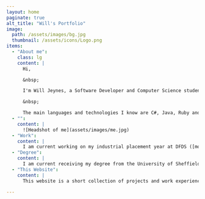 ```yaml
---
layout: home
paginate: true
alt_title: "Will's Portfolio"
image: 
  path: /assets/images/bg.jpg
  thumbnail: /assets/icons/Logo.png
items:
  - "About me":
    class: lg
    content: |
      Hi,

      &nbsp;

      I'm Will Jeynes, a Software Developer and Computer Science student originally from Grimsby, Lincolnshire. 

      &nbsp;

      The main languages and technologies I know are C#, Java, Ruby and Linux.
  - "":
    content: |
      ![Headshot of me](assets/images/me.jpg)
  - "Work":
    content: |
      I am current working on my industrial placement year at DFDS ([more info here](/work)).
  - "Degree":
    content: |
      I am current receiving my degree from the University of Sheffield ([more info here](/degree)).
  - "This Website":
    content: |
      This website is a short collection of projects and work experience from my time in education and work. More information can be found on [my Linkedin](https://www.linkedin.com/in/william-jeynes/) or [my Github](https://github.com/WillJeynes).

---
```











